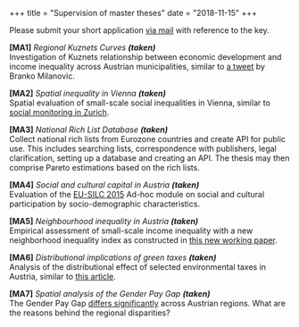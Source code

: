 +++
title = "Supervision of master theses"
date = "2018-11-15"
+++

Please submit your short application [via mail](mailto:mschnetz@wu.ac.at) with reference to the key.

**[MA1]** *Regional Kuznets Curves* ***(taken)***  
Investigation of Kuznets relationship between economic development and income inequality across Austrian municipalities, similar to [a tweet](https://twitter.com/brankomilan/status/344504611253653504?lang=de) by Branko Milanovic.

**[MA2]** *Spatial inequality in Vienna* ***(taken)***  
Spatial evaluation of small-scale social inequalities in Vienna, similar to [social monitoring in Zurich](https://www.stadt-zuerich.ch/prd/de/index/stadtentwicklung/gesellschaft-und-raum/entwicklung-wohnstadt-2/sozialraummonitoring/Sozialraummonitoring_2017.html).

**[MA3]** *National Rich List Database* ***(taken)***  
Collect national rich lists from Eurozone countries and create API for public use. This includes searching lists, correspondence with publishers, legal clarification, setting up a database and creating an API. The thesis may then comprise Pareto estimations based on the rich lists.

**[MA4]** *Social and cultural capital in Austria* ***(taken)***  
 Evaluation of the [EU-SILC 2015](http://www.statistik.at/web_de/frageboegen/private_haushalte/eu_silc/index.html) Ad-hoc module on social and cultural participation by socio-demographic characteristics.

**[MA5]** *Neighbourhood inequality in Austria* ***(taken)***  
Empirical assessment of small-scale income inequality with a new neighborhood inequality index as constructed in [this new working paper](http://www.ecineq.org/milano/WP/ECINEQ2018-477.pdf).

**[MA6]** *Distributional implications of green taxes* ***(taken)***  
Analysis of the distributional effect of selected environmental taxes in Austria, similar to [this article](http://wug.akwien.at/WUG_Archiv/2011_37_1/2011_37_1_0069.pdf).

**[MA7]** *Spatial analysis of the Gender Pay Gap* ***(taken)***  
The Gender Pay Gap [differs significantly](https://twitter.com/matschnetzer/status/1053644752934055936) across Austrian regions. What are the reasons behind the regional disparities?
